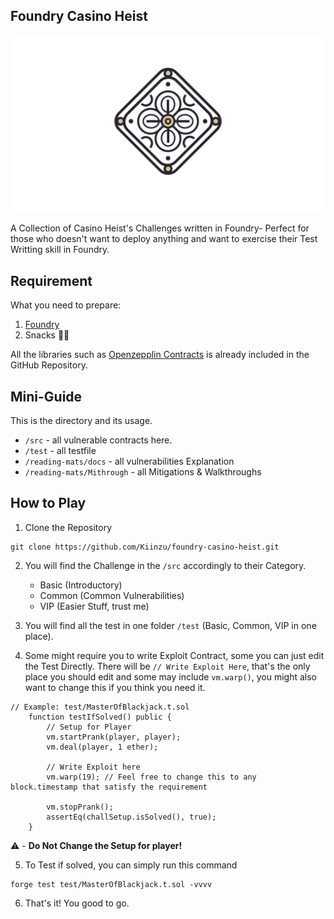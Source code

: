 ## Foundry Casino Heist

![Logo](./foundry-casino-heist.png)

A Collection of Casino Heist's Challenges written in Foundry- Perfect for those who doesn't want to deploy anything and want to exercise their Test Writting skill in Foundry.

## Requirement
What you need to prepare:
1. [Foundry](https://book.getfoundry.sh/) 
2. Snacks 🍫🍪

All the libraries such as [Openzepplin Contracts](https://docs.openzeppelin.com/upgrades-plugins/foundry-upgrades) is already included in the GitHub Repository.

## Mini-Guide
This is the directory and its usage.

- `/src` - all vulnerable contracts here.
- `/test` - all testfile 
- `/reading-mats/docs` - all vulnerabilities Explanation
- `/reading-mats/Mithrough` - all Mitigations & Walkthroughs

## How to Play
1. Clone the Repository
```shell
git clone https://github.com/Kiinzu/foundry-casino-heist.git
```

2. You will find the Challenge in the `/src` accordingly to their Category.
    - Basic (Introductory)
    - Common (Common Vulnerabilities)
    - VIP (Easier Stuff, trust me)

3. You will find all the test in one folder `/test` (Basic, Common, VIP in one place).
4. Some might require you to write Exploit Contract, some you can just edit the Test Directly. There will be `// Write Exploit Here`, that's the only place you should edit and some may include `vm.warp()`, you might also want to change this if you think you need it.
```solidity
// Example: test/MasterOfBlackjack.t.sol
    function testIfSolved() public {
        // Setup for Player
        vm.startPrank(player, player);
        vm.deal(player, 1 ether);

        // Write Exploit here
        vm.warp(19); // Feel free to change this to any block.timestamp that satisfy the requirement

        vm.stopPrank();
        assertEq(challSetup.isSolved(), true);
    }
```
⚠️ - **Do Not Change the Setup for player!**

5. To Test if solved, you can simply run this command
```shell
forge test test/MasterOfBlackjack.t.sol -vvvv
```
6. That's it! You good to go.
